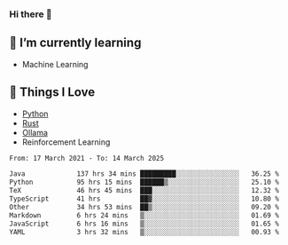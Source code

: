 ### Hi there 👋
<!-- ## About Me -->

## 🌱 I’m currently learning
- Machine Learning

## 🥰 Things I Love
- [Python](https://www.python.org/) 
- [Rust](https://www.rust-lang.org/)
- [Ollama](https://ollama.com)
- Reinforcement Learning

<!--START_SECTION:waka-->

```txt
From: 17 March 2021 - To: 14 March 2025

Java             137 hrs 34 mins █████████░░░░░░░░░░░░░░░░   36.25 %
Python           95 hrs 15 mins  ██████▒░░░░░░░░░░░░░░░░░░   25.10 %
TeX              46 hrs 45 mins  ███░░░░░░░░░░░░░░░░░░░░░░   12.32 %
TypeScript       41 hrs          ██▓░░░░░░░░░░░░░░░░░░░░░░   10.80 %
Other            34 hrs 53 mins  ██▒░░░░░░░░░░░░░░░░░░░░░░   09.20 %
Markdown         6 hrs 24 mins   ▒░░░░░░░░░░░░░░░░░░░░░░░░   01.69 %
JavaScript       6 hrs 16 mins   ▒░░░░░░░░░░░░░░░░░░░░░░░░   01.65 %
YAML             3 hrs 32 mins   ▒░░░░░░░░░░░░░░░░░░░░░░░░   00.93 %
```

<!--END_SECTION:waka-->

<!--
**CharlesC03/CharlesC03** is a ✨ _special_ ✨ repository because its `README.md` (this file) appears on your GitHub profile.

Here are some ideas to get you started:

- 🔭 I’m currently working on ...
- 🌱 I’m currently learning ...
- 👯 I’m looking to collaborate on ...
- 🤔 I’m looking for help with ...
- 💬 Ask me about ...
- 📫 How to reach me: ...
- 😄 Pronouns: ...
- ⚡ Fun fact: ...
-->
